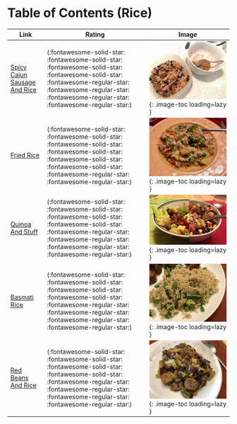 # Table of Contents (Rice)

| Link | Rating | Image |
| -- | -- | -- |
| [Spicy Cajun Sausage And Rice](spicy_cajun_sausage_and_rice) | (:fontawesome-solid-star: :fontawesome-solid-star: :fontawesome-solid-star: :fontawesome-solid-star: :fontawesome-regular-star: :fontawesome-regular-star: :fontawesome-regular-star: :fontawesome-regular-star:) | ![spicy_cajun_sausage_and_rice.jpeg](./spicy_cajun_sausage_and_rice.jpeg){: .image-toc loading=lazy } |
| [Fried Rice](fried_rice) | (:fontawesome-solid-star: :fontawesome-solid-star: :fontawesome-solid-star: :fontawesome-solid-star: :fontawesome-solid-star: :fontawesome-solid-star: :fontawesome-regular-star: :fontawesome-regular-star:) | ![fried_rice.jpeg](./fried_rice.jpeg){: .image-toc loading=lazy } |
| [Quinoa And Stuff](quinoa_and_stuff) | (:fontawesome-solid-star: :fontawesome-solid-star: :fontawesome-solid-star: :fontawesome-solid-star: :fontawesome-regular-star: :fontawesome-regular-star: :fontawesome-regular-star: :fontawesome-regular-star:) | ![quinoa_and_stuff.jpg](./quinoa_and_stuff.jpg){: .image-toc loading=lazy } |
| [Basmati Rice](basmati_rice) | (:fontawesome-solid-star: :fontawesome-solid-star: :fontawesome-solid-star: :fontawesome-solid-star: :fontawesome-regular-star: :fontawesome-regular-star: :fontawesome-regular-star: :fontawesome-regular-star:) | ![basmati_rice.jpg](./basmati_rice.jpg){: .image-toc loading=lazy } |
| [Red Beans And Rice](red_beans_and_rice) | (:fontawesome-solid-star: :fontawesome-solid-star: :fontawesome-solid-star: :fontawesome-solid-star: :fontawesome-regular-star: :fontawesome-regular-star: :fontawesome-regular-star: :fontawesome-regular-star:) | ![red_beans_and_rice.jpeg](./red_beans_and_rice.jpeg){: .image-toc loading=lazy } |